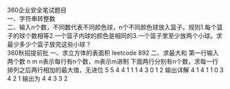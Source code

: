 360企业安全笔试题目  
一、字符串转整数  
二、输入n个数，不同数代表不同颜色球，n个不同颜色球放入篮子。规则1.每个篮子的球个数相等2.一个篮子内球的颜色是相同的3.一个篮子里至少放两个小球。求最少多少个篮子放完这些小球？  
360秋招提前批
一、求立方体的表面积 leetcode 892
二、求最大和
第一行输入两个数 n m
n表示每行有n个数，m表示m进制
下面两行分别有n个数，求每一行排列之后两行相加的最大值，无进位
5 5
4 4 1 1 1 
4 3 0 1 2
输出详解
4 1 4 1 1
0 3 4 2 1
输出为 4 4 3 3 2
